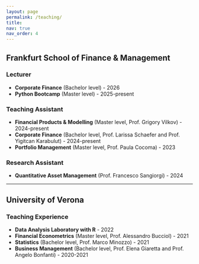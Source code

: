 ```yaml
---
layout: page
permalink: /teaching/
title: 
nav: true
nav_order: 4
---
```


## Frankfurt School of Finance & Management

### Lecturer

- **Corporate Finance** (Bachelor level) - 2026
- **Python Bootcamp** (Master level) - 2025-present

### Teaching Assistant

- **Financial Products & Modelling** (Master level, Prof. Grigory Vilkov) - 2024-present
- **Corporate Finance** (Bachelor level, Prof. Larissa Schaefer and Prof. Yigitcan Karabulut) - 2024-present
- **Portfolio Management** (Master level, Prof. Paula Cocoma) - 2023

### Research Assistant

- **Quantitative Asset Management** (Prof. Francesco Sangiorgi) - 2024

---

## University of Verona

### Teaching Experience

- **Data Analysis Laboratory with R** - 2022
- **Financial Econometrics** (Master level, Prof. Alessandro Bucciol) - 2021
- **Statistics** (Bachelor level, Prof. Marco Minozzo) - 2021
- **Business Management** (Bachelor level, Prof. Elena Giaretta and Prof. Angelo Bonfanti) - 2020-2021
